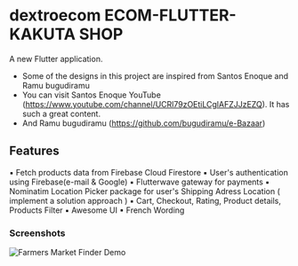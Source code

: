 # dextroecom ECOM-FLUTTER- KAKUTA SHOP

A new Flutter application.
- Some of the designs in this project are inspired from Santos Enoque and Ramu bugudiramu 
- You can visit Santos Enoque YouTube (https://www.youtube.com/channel/UCRl79zOEtiLCglAFZJJzEZQ). It  has such a great content.
- And  Ramu bugudiramu  (https://github.com/bugudiramu/e-Bazaar)

## Features
▪ Fetch products data from Firebase Cloud Firestore
▪ User's authentication using Firebase(e-mail & Google)
▪ Flutterwave gateway for payments
▪ Nominatim Location Picker package for user's Shipping Adress Location ( implement a solution approach )
▪ Cart, Checkout, Rating, Product details, Products Filter
▪ Awesome UI
▪ French Wording




### Screenshots
![Farmers Market Finder Demo](ScrennShot/appOkok.gif)


